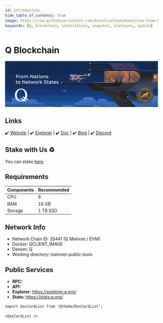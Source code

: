 ```yaml
---
id: introduction
hide_table_of_contents: true
image: https://raw.githubusercontent.com/AnatolianTeam/Anatolian-Team-Services/main/docs/Mainnet/Q-Blockhahin/img/Q-Service-Cover.jpg
keywords: [Q, blockchain, installation, snapshot, statesync, update]
---
```


# Q Blockchain

![Q Blockchain](./img/Q-Service.jpg)

## Links

 ✔️ [Website](https://q.org) | ✔️ [Explorer](https://explorer.q.org) | ✔️ [Doc](https://docs.q.org) | ✔️ [Blog](https://medium.com/q-blockchain) | ✔️ [Discord](https://discord.gg/q-blockchain-902893347239247952)

## Stake with Us ♻️

You can stake [here](https://hq.q.org/staking/validators/0xEa1e01039D2476c04cBB2145f4944379E4bfA289)

## Requirements

| Components | **Recommended** |
| ------------ | ------------ |
| CPU |	8 |
| RAM	| 16 GB |
| Storage	| 1 TB SSD |

## Network Info 

* Network Chain ID: 35441 (Q Mainnet / EVM)
* Docker: QCLIENT_IMAGE
* Denom: Q
* Working directory: mainnet-public-tools

## Public Services
* **RPC:** 
* **API:** 
* **Explorer:** https://explorer.q.org/
* **Stats:** https://stats.q.org/


```mdx-code-block
import DocCardList from '@theme/DocCardList';

<DocCardList />
```
